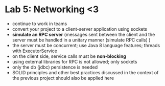 # Lab 5: Networking <3
- continue to work in teams
- convert your project to a client-server application using sockets
- **simulate an RPC server** (messages sent between the client and the server must be handled in a unitary manner (simulate RPC calls) )
- the server must be concurrent; use Java 8 language features; threads with ExecutorService
- on the client side, service calls must be **non-blocking**
- using external libraries for RPC is not allowed; only sockets
- only the db (jdbc) persistence is needed
- SOLID principles and other best practices discussed in the context of the previous project should also be applied here
